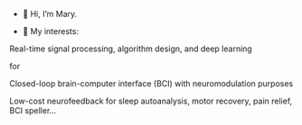 - 👋 Hi, I’m Mary.

- 💞️ My interests: 



Real-time signal processing, algorithm design, and deep learning 

for 

Closed-loop brain-computer interface (BCI) with neuromodulation purposes 


Low-cost neurofeedback for sleep autoanalysis, motor recovery, pain relief, BCI speller... 
